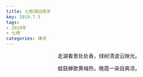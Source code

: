 ```yaml
---
title: 七绝湖边练步
key: 2019.7.5
tags: 
- 2019年 
- 七绝
categories: 律诗
---
```


<p align="center">走湖看景处处香，绿树清波云映光。
</p>
<p align="center">蛙鼓蝉歌黄梅热，晚霞一染自爽凉。
</p>
